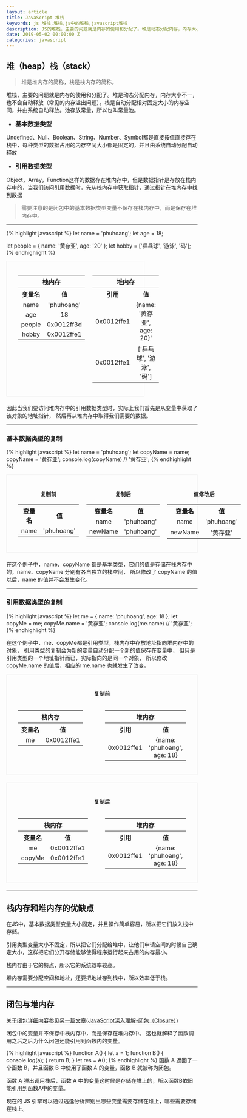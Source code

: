 ```yaml
---
layout: article
title: JavaScript 堆栈
keywords: js 堆栈,堆栈,js中的堆栈,javascript堆栈
description: JS的堆栈，主要的问题就是内存的使用和分配了。堆是动态分配内存，内存大小不一，也不会自动释放（常见的内存溢出问题）。栈是自动分配相对固定大小的内存空间，并由系统自动释放。池存放常量，所以也叫常量池
date: 2019-05-02 00:00:00 Z
categories: javascript
---
```


## 堆（heap）栈（stack）

> 堆是堆内存的简称，栈是栈内存的简称。

堆栈，主要的问题就是内存的使用和分配了。堆是动态分配内存，内存大小不一，也不会自动释放（常见的内存溢出问题）。栈是自动分配相对固定大小的内存空间，并由系统自动释放。池存放常量，所以也叫常量池。

- 基本数据类型

Undefined、Null、Boolean、String、Number、Symbol都是直接按值直接存在栈中，每种类型的数据占用的内存空间大小都是固定的，并且由系统自动分配自动释放

- 引用数据类型

Object，Array，Function这样的数据存在堆内存中，但是数据指针是存放在栈内存中的，当我们访问引用数据时，先从栈内存中获取指针，通过指针在堆内存中找到数据

> 需要注意的是闭包中的基本数据类型变量不保存在栈内存中，而是保存在堆内存中。
<style>li {font-size: 16px; font-weight: bold;}</style>
---

{% highlight javascript %}
let name = 'phuhoang';
let age = 18;

let people = {
  name: '黄存亚',
  age: '20'
};
let hobby = ['乒乓球', '游泳', '码'];
{% endhighlight %}

<div style="display: flex; width: 60%; flex-direction:row; padding: 20px 30px; border: solid 1px #eee; margin-bottom: 20px;">
  <div style="flex: 1">
    <table>
      <tr>
        <th align="center" colspan="2">栈内存</th>
      </tr>
      <tr>
        <th align="center">变量名</th>
        <th align="center">值</th>
      </tr>
      <tr>
        <td align="center">name</td>
        <td align="center">'phuhoang'</td>
      </tr>
      <tr>
        <td align="center">age</td>
        <td align="center">18</td>
      </tr>
      <tr>
        <td align="center">people</td>
        <td align="center">0x0012ff3d</td>
      </tr>
      <tr>
        <td align="center">hobby</td>
        <td align="center">0x0012ffe1</td>
      </tr>
    </table>
  </div>
  <div style="flex: 1; margin-left: 20px">
    <table>
      <tr>
        <th align="center" colspan="2">堆内存</th>
      </tr>
      <tr>
        <th align="center">引用</th>
        <th align="center">值</th>
      </tr>
      <tr>
        <td align="center">0x0012ffe1</td>
        <td align="center">{name: '黄存亚', age: 20}'</td>
      </tr>
      <tr>
        <td align="center">0x0012ffe1</td>
        <td align="center">['乒乓球', '游泳', '码']</td>
      </tr>
    </table>
  </div>
</div>

因此当我们要访问堆内存中的引用数据类型时，实际上我们首先是从变量中获取了该对象的地址指针， 然后再从堆内存中取得我们需要的数据。


---


### 基本数据类型的复制


{% highlight javascript %}
let name = 'phuhoang';
let copyName = name;
copyName = '黄存亚';
console.log(copyName)     // '黄存亚';
{% endhighlight %}

<div style="display: flex; flex-direction:row; padding: 20px 30px; border: solid 1px #eee; margin-bottom: 20px;">
  <div style="flex: 1">
    <h4 style="text-align: center">复制前</h4>
    <table>
      <tr>
        <th align="center">变量名</th>
        <th align="center">值</th>
      </tr>
      <tr>
        <td align="center">name</td>
        <td align="center">'phuhoang'</td>
      </tr>
    </table>
  </div>
  <div style="flex: 1; margin: 0 20px">
    <h4 style="text-align: center">复制后</h4>
    <table>
      <tr>
        <th align="center">变量名</th>
        <th align="center">值</th>
      </tr>
      <tr>
        <td align="center">name</td>
        <td align="center">'phuhoang'</td>
      </tr>
      <tr>
        <td align="center">newName</td>
        <td align="center">'phuhoang'</td>
      </tr>
    </table>
  </div>
  <div style="flex: 1">
    <h4 style="text-align: center">值修改后</h4>
    <table>
      <tr>
        <th align="center">变量名</th>
        <th align="center">值</th>
      </tr>
      <tr>
        <td align="center">name</td>
        <td align="center">'phuhoang'</td>
      </tr>
      <tr>
        <td align="center">newName</td>
        <td align="center">'黄存亚'</td>
      </tr>
    </table>
  </div>
</div>



在这个例子中，name、copyName 都是基本类型，它们的值是存储在栈内存中的，name、copyName 分别有各自独立的栈空间， 所以修改了 copyName 的值以后，name 的值并不会发生变化。


--- 

### 引用数据类型的复制


{% highlight javascript %}
let me = {
  name: 'phuhoang',
  age: 18
};
let copyMe = me;
copyMe.name = '黄存亚';
console.log(me.name)     // '黄存亚';
{% endhighlight %}

在这个例子中，me、copyMe都是引用类型，栈内存中存放地址指向堆内存中的对象， 引用类型的复制会为新的变量自动分配一个新的值保存在变量中， 但只是引用类型的一个地址指针而已，实际指向的是同一个对象， 所以修改 copyMe.name 的值后，相应的 me.name 也就发生了改变。

<div style=" padding: 20px 30px; border: solid 1px #eee; margin-bottom: 20px;">
  <h4 style="text-align: center">复制前</h4>
  <div style="display: flex; flex-direction:row;">
    <div style="flex: 1">
      <table>
        <tr>
          <th align="center" colspan="2">栈内存</th>
        </tr>
        <tr>
          <th align="center">变量名</th>
          <th align="center">值</th>
        </tr>
        <tr>
          <td align="center">me</td>
          <td align="center">0x0012ffe1</td>
        </tr>
      </table>
    </div>
    <div style="flex: 1; margin-left: 20px">
      <table>
        <tr>
          <th align="center" colspan="2">堆内存</th>
        </tr>
        <tr>
          <th align="center">引用</th>
          <th align="center">值</th>
        </tr>
        <tr>
          <td align="center">0x0012ffe1</td>
          <td align="center">{name: 'phuhoang', age: 18}</td>
        </tr>
      </table>
    </div>
  </div>
</div>

<div style=" padding: 20px 30px; border: solid 1px #eee; margin-bottom: 20px;">
  <h4 style="text-align: center">复制后</h4>
  <div style="display: flex; flex-direction:row;">
    <div style="flex: 1">
      <table>
        <tr>
          <th align="center" colspan="2">栈内存</th>
        </tr>
        <tr>
          <th align="center">变量名</th>
          <th align="center">值</th>
        </tr>
        <tr>
          <td align="center">me</td>
          <td align="center">0x0012ffe1</td>
        </tr>
        <tr>
          <td align="center">copyMe</td>
          <td align="center">0x0012ffe1</td>
        </tr>
      </table>
    </div>
    <div style="flex: 1; margin-left: 20px">
      <table>
        <tr>
          <th align="center" colspan="2">堆内存</th>
        </tr>
        <tr>
          <th align="center">引用</th>
          <th align="center">值</th>
        </tr>
        <tr>
          <td align="center">0x0012ffe1</td>
          <td align="center">{name: 'phuhoang', age: 18}</td>
        </tr>
      </table>
    </div>
  </div>
</div>


---

## 栈内存和堆内存的优缺点

在JS中，基本数据类型变量大小固定，并且操作简单容易，所以把它们放入栈中存储。

引用类型变量大小不固定，所以把它们分配给堆中，让他们申请空间的时候自己确定大小，这样把它们分开存储能够使得程序运行起来占用的内存最小。

栈内存由于它的特点，所以它的系统效率较高。

堆内存需要分配空间和地址，还要把地址存到栈中，所以效率低于栈。


---


## 闭包与堆内存

[关于闭包详细内容参见另一篇文章(JavaScript深入理解-闭包（Closure）)](/javascript/2020/03/01/closure.html)

闭包中的变量并不保存中栈内存中，而是保存在堆内存中。 这也就解释了函数调用之后之后为什么闭包还能引用到函数内的变量。

{% highlight javascript %}
function A() {
  let a = 1;
  function B() {
    console.log(a);
  }
  return B;
}
let res = A();
{% endhighlight %}
函数 A 返回了一个函数 B，并且函数 B 中使用了函数 A 的变量，函数 B 就被称为闭包。

函数 A 弹出调用栈后，函数 A 中的变量这时候是存储在堆上的，所以函数B依旧能引用到函数A中的变量。

现在的 JS 引擎可以通过逃逸分析辨别出哪些变量需要存储在堆上，哪些需要存储在栈上。
